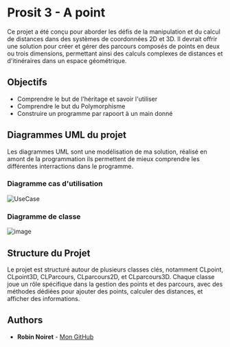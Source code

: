 # Prosit 3 - A point

Ce projet a été conçu pour aborder les défis de la manipulation et du calcul de distances dans des systèmes de coordonnées 2D et 3D. Il devrait offrir une solution  pour 
créer et gérer des parcours composés de points en deux ou trois dimensions, permettant ainsi des calculs complexes de distances et d'itinéraires dans un espace géométrique.

## Objectifs
- Comprendre le but de l'héritage et savoir l'utiliser
- Comprendre le but du Polymorphisme
- Construire un programme par rapoort à un main donné


## Diagrammes UML du projet
Les diagrammes UML sont une modélisation de ma solution, réalisé en amont de la programmation ils permettent de mieux comprendre les différentes interractions dans le programme.

### Diagramme cas d'utilisation
![UseCase](https://github.com/RobinNoiret/Prosit3-aPoint/blob/905d5059c055033a914e1e3b8722af37b94d7dea/Use%20case%20-%20A%20point.png)

### Diagramme de classe
![image](https://github.com/RobinNoiret/Prosit3-aPoint/blob/ba852b7c1ab2ab3f349c83664b15f3540f1a0860/class%20-%20A%20point.png)

## Structure du Projet
Le projet est structuré autour de plusieurs classes clés, notamment CLpoint, CLpoint3D, CLParcours, CLparcours2D, et CLparcours3D. Chaque classe joue un rôle spécifique dans
la gestion des points et des parcours, avec des méthodes dédiées pour ajouter des points, calculer des distances, et afficher des informations.

## Authors
* **Robin Noiret** - [Mon GitHub](https://github.com/RobinNoiret)
